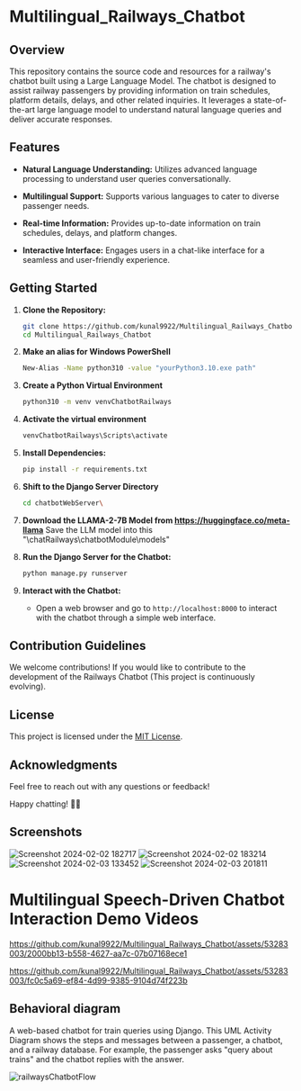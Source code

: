 # Multilingual_Railways_Chatbot

## Overview

This repository contains the source code and resources for a railway's chatbot built using a Large Language Model. The chatbot is designed to assist railway passengers by providing information on train schedules, platform details, delays, and other related inquiries. It leverages a state-of-the-art large language model to understand natural language queries and deliver accurate responses.

## Features

- **Natural Language Understanding:** Utilizes advanced language processing to understand user queries conversationally.
  
- **Multilingual Support:** Supports various languages to cater to diverse passenger needs.

- **Real-time Information:** Provides up-to-date information on train schedules, delays, and platform changes.

- **Interactive Interface:** Engages users in a chat-like interface for a seamless and user-friendly experience.

## Getting Started

1. **Clone the Repository:**
    ```bash
    git clone https://github.com/kunal9922/Multilingual_Railways_Chatbot.git
    cd Multilingual_Railways_Chatbot
    ```
2. **Make an alias for Windows PowerShell** 
    ```bash
   New-Alias -Name python310 -value "yourPython3.10.exe path"
   ```
3. **Create a Python Virtual Environment**
    ```bash
    python310 -m venv venvChatbotRailways
    ```
4. **Activate the virtual environment**
    ```bash
    venvChatbotRailways\Scripts\activate
    ```
5. **Install Dependencies:**
    ```bash
    pip install -r requirements.txt
    ```
6. **Shift to the Django Server Directory**
   ```bash
   cd chatbotWebServer\
   ```
7. **Download the LLAMA-2-7B Model from https://huggingface.co/meta-llama**
      Save the LLM model into this "\chatRailways\chatbotModule\models"
   
9. **Run the Django Server for the Chatbot:**
    ```bash
    python manage.py runserver
    ```
10. **Interact with the Chatbot:**
    - Open a web browser and go to `http://localhost:8000` to interact with the chatbot through a simple web interface.

## Contribution Guidelines

We welcome contributions! If you would like to contribute to the development of the Railways Chatbot (This project is continuously evolving).

## License

This project is licensed under the [MIT License](https://github.com/kunal9922/Multilingual_Railways_Chatbot/blob/main/LICENSE).

## Acknowledgments

Feel free to reach out with any questions or feedback!

Happy chatting! 🚂🤖

## Screenshots
![Screenshot 2024-02-02 182717](https://github.com/kunal9922/Multilingual_Railways_Chatbot/assets/53283003/a1e73eb6-d4a7-4e6a-b1be-bfb39a9c48fc)
![Screenshot 2024-02-02 183214](https://github.com/kunal9922/Multilingual_Railways_Chatbot/assets/53283003/3103aaa1-d195-47c3-ab90-1fa9cf2cad8d)
![Screenshot 2024-02-03 133452](https://github.com/kunal9922/Multilingual_Railways_Chatbot/assets/53283003/713a07d0-c09c-44d8-baa8-586af8802bd1)
![Screenshot 2024-02-03 201811](https://github.com/kunal9922/Multilingual_Railways_Chatbot/assets/53283003/57fa3281-ed09-418b-82d7-bee438bc3c40)

# Multilingual Speech-Driven Chatbot Interaction Demo Videos

https://github.com/kunal9922/Multilingual_Railways_Chatbot/assets/53283003/2000bb13-b558-4627-aa7c-07b07168ece1

https://github.com/kunal9922/Multilingual_Railways_Chatbot/assets/53283003/fc0c5a69-ef84-4d99-9385-9104d74f223b

## Behavioral diagram
A web-based chatbot for train queries using Django. This UML Activity Diagram shows the steps and messages between a passenger, a chatbot, and a railway database. For example, the passenger asks "query about trains" and the chatbot replies with the answer.

![railwaysChatbotFlow](https://github.com/kunal9922/Multilingual_Railways_Chatbot/assets/53283003/ccae208e-0b3a-485b-b1bc-5aa96f92b021)
